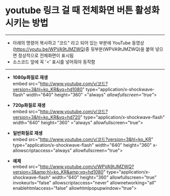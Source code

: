 # youtube 링크 걸 때 전체화면 버튼 활성화 시키는 방법

---
* 아래의 명령어 복사하고 "코드" 라고 되어 있는 부분에 
YouTube 동영상(https://youtu.be/WPVA9tJMZWQ)중 뒷부분(WPVA9tJMZWQ)을 붙여 넣으면
정상적으로 전체화면이 표시됨  
* 소스코드 앞에 꼭 '<' 표시를 넣어줘야 동작함   

---

* **1080p화질로 재생**  
embed src="http://www.youtube.com/v/코드?version=3&hl=ko_KR&vq=hd1080" type="application/x-shockwave-flash" width="640" height="360" ="always" _allowfullscreen="true"_></embed>  


* **720p화질로 재생**  
embed src="http://www.youtube.com/v/코드?version=3&hl=ko_KR&vq=hd720" type="application/x-shockwave-flash" width="640" height="360" ="always" allowfullscreen="true"></embed>
 

* **일반화질로 재생**  
embed src="http://www.youtube.com/v/코드?version=3&hl=ko_KR" type="application/x-shockwave-flash" width="640" height="360" x-allowscriptaccess="always" allowfullscreen="true"></embed>
 
 
* **예제**  
embed src="http://www.youtube.com/v/WPVA9tJMZWQ?version=3&amp;hl=ko_KR&amp;vq=hd1080" type="application/x-shockwave-flash" width="640" height="360" allowfullscreen="true" invokeurls="false" allowscriptaccess="never" allownetworking="all" enablehtmlaccess="false" allowhtmlpopupwindow="true">
